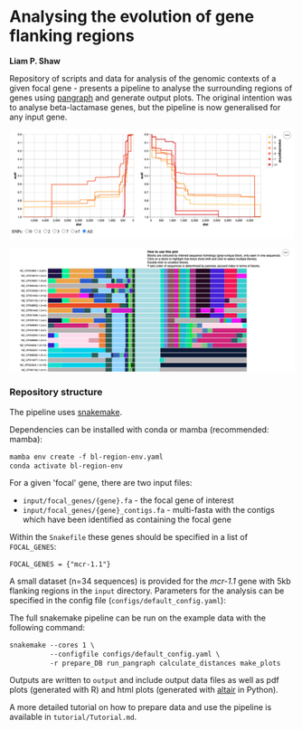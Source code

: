 # Analysing the evolution of gene flanking regions

__Liam P. Shaw__

Repository of scripts and data for analysis of the genomic contexts of a given focal gene - presents a pipeline to analyse the surrounding regions of genes using [pangraph](https://github.com/neherlab/pangraph) and generate output plots. The original intention was to analyse beta-lactamase genes, but the pipeline is now generalised for any input gene. 

![](tutorial/images/ecdf_screenshot.png)

![](tutorial/images/linear_blocks_screenshot.png)


### Repository structure

The pipeline uses [snakemake](https://snakemake.readthedocs.io/en/stable/index.html). 

Dependencies can be installed with conda or mamba (recommended: mamba):

```
mamba env create -f bl-region-env.yaml
conda activate bl-region-env
```

For a given 'focal' gene, there are two input files:

* `input/focal_genes/{gene}.fa` - the focal gene of interest 
* `input/focal_genes/{gene}_contigs.fa` - multi-fasta with the contigs which have been identified as containing the focal gene 

Within the `Snakefile` these genes should be specified in a list of `FOCAL_GENES`:

```
FOCAL_GENES = {"mcr-1.1"}
```

A small dataset (n=34 sequences) is provided for the *mcr-1.1* gene with 5kb flanking regions in the `input` directory. Parameters for the analysis can be specified in the config file (`configs/default_config.yaml`): 



The full snakemake pipeline can be run on the example data with the following command:

```
snakemake --cores 1 \
          --configfile configs/default_config.yaml \
          -r prepare_DB run_pangraph calculate_distances make_plots
```

Outputs are written to `output` and include output data files as well as pdf plots (generated with R) and html plots (generated with [altair](https://altair-viz.github.io/) in Python).

A more detailed tutorial on how to prepare data and use the pipeline is available in `tutorial/Tutorial.md`.
